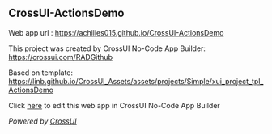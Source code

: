 ## CrossUI-ActionsDemo
Web app url : https://achilles015.github.io/CrossUI-ActionsDemo

This project was created by CrossUI No-Code App Builder: https://crossui.com/RADGithub

Based on template: https://linb.github.io/CrossUI_Assets/assets/projects/Simple/xui_project_tpl_ActionsDemo

Click [here](https://crossui.com/RADGithub/#!from=github&owner=achilles015&repo=CrossUI-ActionsDemo) to edit this web app in CrossUI No-Code App Builder

<i>Powered by [CrossUI](https://crossui.com)</i>
